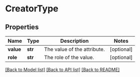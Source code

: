 # CreatorType

## Properties
Name | Type | Description | Notes
------------ | ------------- | ------------- | -------------
**value** | **str** | The value of the attribute. | [optional] 
**role** | **str** | The role of the value. | [optional] 

[[Back to Model list]](../README.md#documentation-for-models) [[Back to API list]](../README.md#documentation-for-api-endpoints) [[Back to README]](../README.md)


